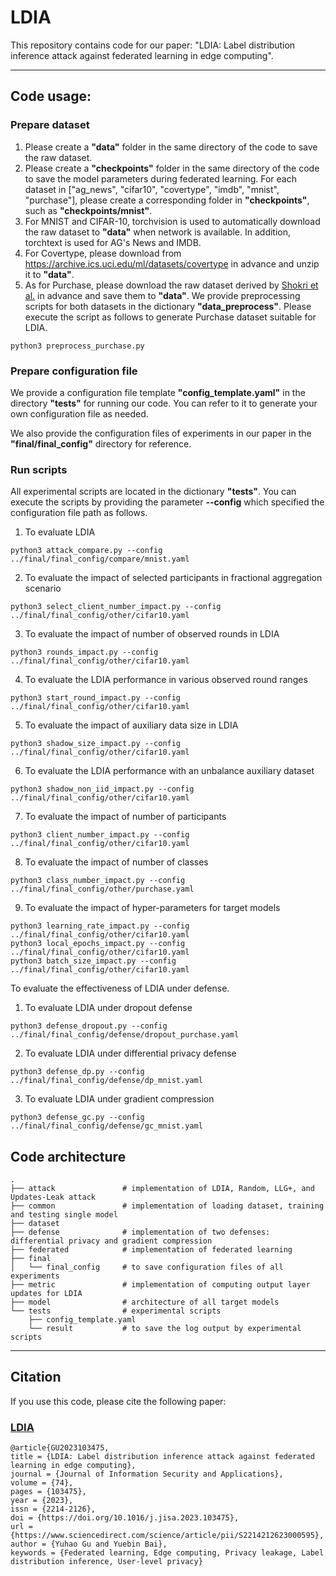 # LDIA
This repository contains code for our paper: "LDIA: Label distribution inference attack against federated learning in edge computing".
***
## Code usage: 
### Prepare dataset
1. Please create a **"data"** folder in the same directory of the code to save the raw dataset.
2.  Please create a **"checkpoints"** folder in the same directory of the code to save the model parameters during federated learning. 
    For each dataset in ["ag_news", "cifar10", "covertype", "imdb", "mnist", "purchase"], please create a corresponding folder in **"checkpoints"**, such as **"checkpoints/mnist"**.
3. For MNIST and CIFAR-10, torchvision is used to automatically download the raw dataset to **"data"** when network is available. In addition, torchtext is used for AG's News and IMDB.
4. For Covertype, please download from https://archive.ics.uci.edu/ml/datasets/covertype in advance and unzip it to **"data"**.
5. As for Purchase, please download the raw dataset derived by <a href="https://ieeexplore.ieee.org/abstract/document/7958568/">Shokri et al.</a> in advance and save them to **"data"**.
   We provide preprocessing scripts for both datasets in the dictionary **"data_preprocess"**. Please execute the script as follows to generate Purchase dataset suitable for LDIA.
```
python3 preprocess_purchase.py
```
### Prepare configuration file
We provide a configuration file template **"config_template.yaml"** in the directory **"tests"** for running our code. You can refer to it to generate your own configuration file as needed. 

We also provide the configuration files of experiments in our paper in the **"final/final_config"** directory for reference.
### Run scripts
All experimental scripts are located in the dictionary **"tests"**. You can execute the scripts by providing the parameter **--config** which specified the configuration file path as follows.
1. To evaluate LDIA
```angular2html
python3 attack_compare.py --config ../final/final_config/compare/mnist.yaml
```
2. To evaluate the impact of selected participants in fractional aggregation scenario
```angular2html
python3 select_client_number_impact.py --config ../final/final_config/other/cifar10.yaml
```
3. To evaluate the impact of number of observed rounds in LDIA
```angular2html
python3 rounds_impact.py --config ../final/final_config/other/cifar10.yaml
```
4. To evaluate the LDIA performance in various observed round ranges
```angular2html
python3 start_round_impact.py --config ../final/final_config/other/cifar10.yaml
```
5. To evaluate the impact of auxiliary data size in LDIA
```angular2html
python3 shadow_size_impact.py --config ../final/final_config/other/cifar10.yaml
```
6. To evaluate the LDIA performance with an unbalance auxiliary dataset
```angular2html
python3 shadow_non_iid_impact.py --config ../final/final_config/other/cifar10.yaml
```
7. To evaluate the impact of number of participants
```angular2html
python3 client_number_impact.py --config ../final/final_config/other/cifar10.yaml
```
8. To evaluate the impact of number of classes
```angular2html
python3 class_number_impact.py --config ../final/final_config/other/purchase.yaml
```
9. To evaluate the impact of hyper-parameters for target models
```angular2html
python3 learning_rate_impact.py --config ../final/final_config/other/cifar10.yaml
python3 local_epochs_impact.py --config ../final/final_config/other/cifar10.yaml
python3 batch_size_impact.py --config ../final/final_config/other/cifar10.yaml
```

To evaluate the effectiveness of LDIA under defense.
1. To evaluate LDIA under dropout defense
```angular2html
python3 defense_dropout.py --config ../final/final_config/defense/dropout_purchase.yaml
```
2. To evaluate LDIA under differential privacy defense
```angular2html
python3 defense_dp.py --config ../final/final_config/defense/dp_mnist.yaml
```
3. To evaluate LDIA under gradient compression
```angular2html
python3 defense_gc.py --config ../final/final_config/defense/gc_mnist.yaml
```

## Code architecture
```angular2html
.
├── attack               # implementation of LDIA, Random, LLG+, and Updates-Leak attack
├── common               # implementation of loading dataset, training and testing single model
├── dataset
├── defense              # implementation of two defenses: differential privacy and gradient compression
├── federated            # implementation of federated learning
├── final
│   └── final_config     # to save configuration files of all experiments
├── metric               # implementation of computing output layer updates for LDIA
├── model                # architecture of all target models
└── tests                # experimental scripts
    ├── config_template.yaml
    └── result           # to save the log output by experimental scripts
```

***
## Citation
If you use this code, please cite the following paper: 
### <a href="https://www.sciencedirect.com/science/article/abs/pii/S2214212623000595">LDIA</a>
```
@article{GU2023103475,
title = {LDIA: Label distribution inference attack against federated learning in edge computing},
journal = {Journal of Information Security and Applications},
volume = {74},
pages = {103475},
year = {2023},
issn = {2214-2126},
doi = {https://doi.org/10.1016/j.jisa.2023.103475},
url = {https://www.sciencedirect.com/science/article/pii/S2214212623000595},
author = {Yuhao Gu and Yuebin Bai},
keywords = {Federated learning, Edge computing, Privacy leakage, Label distribution inference, User-level privacy}
```